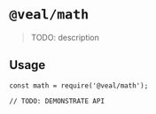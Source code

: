 # `@veal/math`

> TODO: description

## Usage

```
const math = require('@veal/math');

// TODO: DEMONSTRATE API
```
